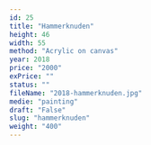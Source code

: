 ```yaml
---
id: 25
title: "Hammerknuden"
height: 46
width: 55
method: "Acrylic on canvas"
year: 2018
price: "2000"
exPrice: ""
status: ""
fileName: "2018-hammerknuden.jpg"
medie: "painting"
draft: "False"
slug: "hammerknuden"
weight: "400"
---
```

